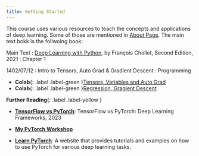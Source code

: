 ```yaml
---
title: Getting Started
---
```


This course uses various resources to teach the concepts and applications of deep learning. Some of those are mentioned in [About Page](about.md). The main text bokk is the follwoing book:

Main Text
: [Deep Learning with Python](https://fumdrive.um.ac.ir/index.php/s/tbdbtwzCkqbMoGD), by François Chollet, Second Edition, 2021
   : Chapter 1

1402/07/12
: Intro to Tensors, Auto Grad & Gradient Descent
  : Programming

- **Colab**{: .label .label-green }[Tensors, Variables and Auto Grad](https://colab.research.google.com/github/fum-cs/dl/blob/main/code/01_Auto_Grad.ipynb)
- **Colab**{: .label .label-green }[Regression, Gragient Descent](https://colab.research.google.com/github/fum-cs/dl/blob/main/code/02_Regression_Gradient_Descent.ipynb)

**Further Reading**{: .label .label-yellow }
* [**TensorFlow vs PyTorch**](https://www.knowledgehut.com/blog/data-science/pytorch-vs-tensorflow): TensorFlow vs PyTorch: Deep Learning Frameworks, 2023

* [**My PyTorch Workshop**](https://mamintoosi.github.io/slides/topics/DL-HSU/DeepLearning-Workshop-ESLA2022.html#/)

* [**Learn PyTorch**](https://www.learnpytorch.io/): A website that provides tutorials and examples on how to use PyTorch for various deep learning tasks.

